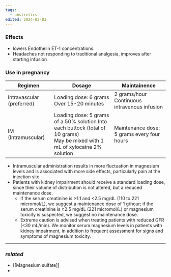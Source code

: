 ```yaml
---
tags:
  - obstretics
edited: 2024-02-03
---
```

### Effects
 - lowers Endothelin ET-1 concentrations.
 - Headaches not responding to traditional analgesia, improves after starting infusion

### Use in pregnancy
| Regimen                   | Dosage                                                                                                                            | Maintainence                                 |
| ------------------------- | --------------------------------------------------------------------------------------------------------------------------------- | -------------------------------------------- |
| Intravascular (preferred) | Loading dose: 6 grams Over 15-20 minutes                                                                                          | 2 grams/hour Continuous intravenous infusion |
| IM (Intramuscular)        | Loading dose: 5 grams of a 50% solution Into each buttock (total of 10 grams) <br>May be mixed with 1 mL of xylocaine 2% solution | Maintenance dose: 5 grams every four hours   |


- Intramuscular administration results in more fluctuation in magnesium levels and is associated with more side effects, particularly pain at the injection site
- Patients with kidney impairment should receive a standard loading dose, since their volume of distribution is not altered, but a reduced maintenance dose. 
	- If the serum creatinine is >1.1 and <2.5 mg/dL (110 to 221 micromol/L), we suggest a maintenance dose of 1 g/hour; if the serum creatinine is ≥2.5 mg/dL (221 micromol/L) or magnesium toxicity is suspected, we suggest no maintenance dose. 
	- Extreme caution is advised when treating patients with reduced GFR (<30 mL/min). We monitor serum magnesium levels in patients with kidney impairment, in addition to frequent assessment for signs and symptoms of magnesium toxicity.
---
### *related*
- [[Magnesium sulfate]] 
 -
